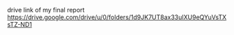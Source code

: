 drive link of my final report
https://drive.google.com/drive/u/0/folders/1d9JK7UT8ax33uIXU9eQYuVsTXsTZ-ND1
